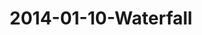 ---
layout: blog
title: 2014-01-10-Waterfall
category: blog
lat: 18.63222
lng: 98.66214
image: https://s3-us-west-2.amazonaws.com/travels2013/2014-01-10 22:01:47 PST.jpg
observation: 20140110220147PST
---